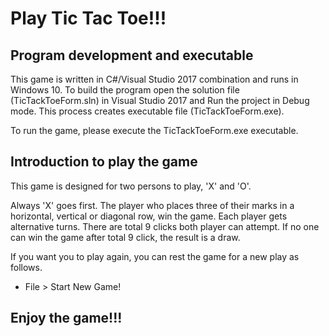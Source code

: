 # Play Tic Tac Toe!!!

## Program development and executable
This game is written in C#/Visual Studio 2017 combination and runs in Windows 10. To build the program open the solution file (TicTackToeForm.sln) in Visual Studio 2017 and Run the project in Debug mode. This process creates executable file (TicTackToeForm.exe).

To run the game, please execute the TicTackToeForm.exe executable.

## Introduction to play the game

This game is designed for two persons to play, 'X' and 'O'.

Always 'X' goes first. The player who places three of their marks 
in a horizontal, vertical or diagonal row, win the game. 
Each player gets alternative turns. There are total 9 clicks both player can attempt.
If no one can win the game after total 9 click, the result is a draw. 

If you want you to play again, you can rest the game for a new play as follows.

* File > Start New Game!

## Enjoy the game!!!

